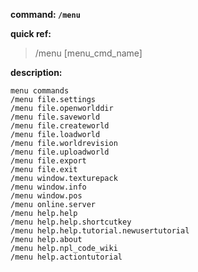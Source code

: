 <!-- BEGIN_AUTOGEN: do NOT edit in this block -->

**command: `/menu`**

**quick ref:**
> /menu [menu_cmd_name]

**description:**

```
menu commands
/menu file.settings
/menu file.openworlddir
/menu file.saveworld
/menu file.createworld
/menu file.loadworld
/menu file.worldrevision
/menu file.uploadworld
/menu file.export
/menu file.exit
/menu window.texturepack
/menu window.info
/menu window.pos
/menu online.server
/menu help.help
/menu help.help.shortcutkey
/menu help.help.tutorial.newusertutorial
/menu help.about
/menu help.npl_code_wiki
/menu help.actiontutorial
```

<!-- END_AUTOGEN-->
